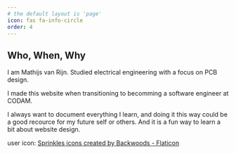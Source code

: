 ```yaml
---
# the default layout is 'page'
icon: fas fa-info-circle
order: 4
---
```


## Who, When, Why

I am Mathijs van Rijn. Studied electrical engineering with a focus on PCB design.

I made this website when transitioning to becomming a software engineer at CODAM.

I always want to document everything I learn, and doing it this way could be a good recource for my future self or others. And it is a fun way to learn a bit about website design.


user icon: 
<a href="https://www.flaticon.com/free-icons/sprinkles" title="sprinkles icons">Sprinkles icons created by Backwoods - Flaticon</a>
